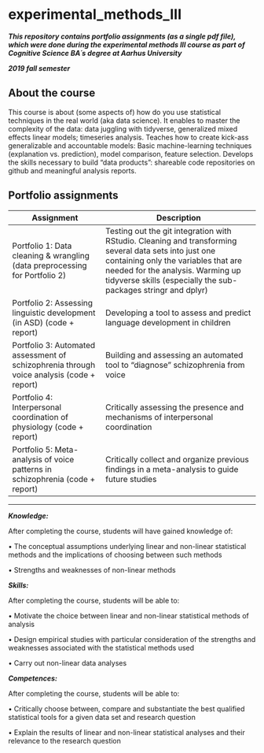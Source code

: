 # experimental_methods_III

***This repository contains portfolio assignments (as a single pdf file), which were done during the experimental methods III course as part of Cognitive Science BA´s degree at Aarhus University***

***2019 fall semester***



## About the course

This course is about (some aspects of) how do you use statistical techniques in the real world (aka data science). It enables to master the complexity of the data: data juggling with tidyverse, generalized mixed effects linear models; timeseries analysis. Teaches how to create kick-ass generalizable and accountable models: Basic machine-learning techniques (explanation vs. prediction), model comparison, feature selection. Develops the skills necessary to build “data products”: shareable code repositories on github and meaningful analysis reports.


## Portfolio assignments

| Assignment | Description |
| --- | --- |
| Portfolio 1: Data cleaning & wrangling (data preprocessing for Portfolio 2) | Testing out the git integration with RStudio. Cleaning and transforming several data sets into just one containing only the variables that are needed for the analysis. Warming up tidyverse skills (especially the sub-packages stringr and dplyr) |
| Portfolio 2: Assessing linguistic development (in ASD) (code + report) | Developing a tool to assess and predict language development in children |
| Portfolio 3: Automated assessment of schizophrenia through voice analysis (code + report) | Building and assessing an automated tool to “diagnose” schizophrenia from voice |
| Portfolio 4: Interpersonal coordination of physiology (code + report) | Critically assessing the presence and mechanisms of interpersonal coordination |
| Portfolio 5: Meta-analysis of voice patterns in schizophrenia (code + report)| Critically collect and organize previous findings in a meta-analysis to guide future studies |







---------------------------------------------------------------------------------------------------------------------------------

***Knowledge:***

After completing the course, students will have gained knowledge of:

• The conceptual assumptions underlying linear and non-linear statistical methods and the implications of choosing between such methods

• Strengths and weaknesses of non-linear methods

***Skills:***

After completing the course, students will be able to:

• Motivate the choice between linear and non-linear statistical methods of analysis

• Design empirical studies with particular consideration of the strengths and weaknesses associated with the statistical methods used

• Carry out non-linear data analyses

***Competences:***

After completing the course, students will be able to:

• Critically choose between, compare and substantiate the best qualified statistical tools for a given data set and research question

• Explain the results of linear and non-linear statistical analyses and their relevance to the research question
